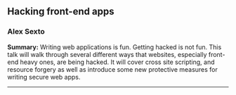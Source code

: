 ## Hacking front-end apps

### Alex Sexto

__Summary:__
Writing web applications is fun. Getting hacked is not fun. This talk will walk through several different ways that websites, especially front-end heavy ones, are being hacked. It will cover cross site scripting, and resource forgery as well as introduce some new protective measures for writing secure web apps.

---
